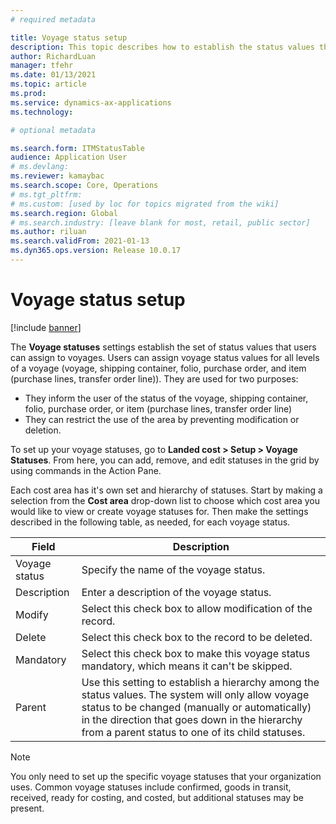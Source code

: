 ```yaml
---
# required metadata

title: Voyage status setup
description: This topic describes how to establish the status values that users can assign to voyages.
author: RichardLuan
manager: tfehr
ms.date: 01/13/2021
ms.topic: article
ms.prod: 
ms.service: dynamics-ax-applications
ms.technology: 

# optional metadata

ms.search.form: ITMStatusTable
audience: Application User
# ms.devlang: 
ms.reviewer: kamaybac
ms.search.scope: Core, Operations
# ms.tgt_pltfrm: 
# ms.custom: [used by loc for topics migrated from the wiki]
ms.search.region: Global
# ms.search.industry: [leave blank for most, retail, public sector]
ms.author: riluan
ms.search.validFrom: 2021-01-13
ms.dyn365.ops.version: Release 10.0.17
---
```


# Voyage status setup

[!include [banner](../includes/banner.md)]

The **Voyage statuses** settings establish the set of status values that users can assign to voyages. Users can assign voyage status values for all levels of a voyage (voyage, shipping container, folio, purchase order, and item (purchase lines, transfer order line)). They are used for two purposes:

- They inform the user of the status of the voyage, shipping container, folio, purchase order, or item (purchase lines, transfer order line)
- They can restrict the use of the area by preventing modification or deletion. <!-- KFM: I don't understand this. What do we mean by "area"? Modification or deletion of what? -->

To set up your voyage statuses, go to **Landed cost \> Setup \> Voyage Statuses**. From here, you can add, remove, and edit statuses in the grid by using commands in the Action Pane.

Each cost area has it's own set and hierarchy of statuses. Start by making a selection from the **Cost area** drop-down list to choose which cost area you would like to view or create voyage statuses for. Then make the settings described in the following table, as needed, for each voyage status.

| Field | Description |
|---|---|
| Voyage status | Specify the name of the voyage status. |
| Description | Enter a description of the voyage status. |
| Modify | Select this check box to allow modification of the record. <!-- KFM: What record are we referring to here? -->  |
| Delete | Select this check box to the record to be deleted. <!-- KFM: What record are we referring to here? -->   |
| Mandatory | Select this check box to make this voyage status mandatory, which means it can't be skipped. |
| Parent | Use this setting to establish a hierarchy among the status values. The system will only allow voyage status to be changed (manually or automatically) in the direction that goes down in the hierarchy from a parent status to one of its child statuses. 

> [!NOTE]
> You only need to set up the specific voyage statuses that your organization uses.  Common voyage statuses include confirmed, goods in transit, received, ready for costing, and costed, but additional statuses may be present.
